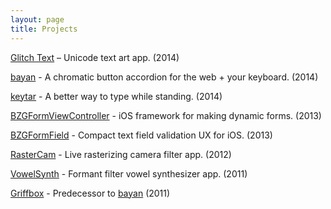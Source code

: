 ```yaml
---
layout: page
title: Projects
---
```

[Glitch Text](https://itunes.apple.com/us/app/glitch-text-tsu/id886059225?mt=8) – Unicode text art app. (2014)

[bayan](https://benzguo.github.com/bayan) - A chromatic button accordion for the web + your keyboard. (2014)

[keytar](projects/keytar) - A better way to type while standing. (2014)

[BZGFormViewController](https://github.com/benzguo/BZGFormViewController) - iOS framework for making dynamic forms. (2013)

[BZGFormField](https://github.com/benzguo/BZGFormField) - Compact text field validation UX for iOS. (2013)

[RasterCam](/RasterCam) - Live rasterizing camera filter app. (2012)

[VowelSynth](/VowelSynth) - Formant filter vowel synthesizer app. (2011)

[Griffbox](/Griffbox) - Predecessor to [bayan](https://benzguo.github.com/bayan) (2011)
